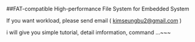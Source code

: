 

##FAT-compatible High-performance File System for Embedded System 

If you want workload,
  please send email  ( kimseungbu2@gmail.com )
  
  i will give you 
             simple tutorial, detail imformation, command ...~~~

